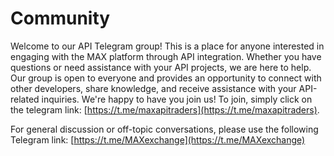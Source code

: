# Community

Welcome to our API Telegram group! This is a place for anyone interested in engaging with the MAX platform through API integration. Whether you have questions or need assistance with your API projects, we are here to help. Our group is open to everyone and provides an opportunity to connect with other developers, share knowledge, and receive assistance with your API-related inquiries. We're happy to have you join us! To join, simply click on the telegram link: [https://t.me/maxapitraders](https://t.me/maxapitraders).

For general discussion or off-topic conversations, please use the following Telegram link: [https://t.me/MAXexchange](https://t.me/MAXexchange)